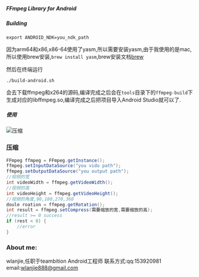 ##### FFmpeg Library for Android

##### Building

    export ANDROID_NDK=you_ndk_path

因为arm64和x86,x86-64使用了yasm,所以需要安装yasm,由于我使用的是mac,所以使用brew安装,```brew install yasm```,brew安装文档[brew](http://brew.sh/index_zh-cn.html)

然后在终端运行

    ./build-android.sh

会去下载ffmpeg和x264的源码,编译完成之后会在```tools```目录下的```ffmpeg-build```下生成对应的libffmpeg.so,编译完成之后把项目导入Android Studio就可以了.

##### 使用

![压缩](https://github.com/wlanjie/AndroidFFmpeg/master/image/compress.png)

### 压缩

```java
FFmpeg ffmpeg = FFmpeg.getInstance();
ffmpeg.setInputDataSource("you vido path");
ffmpeg.setOutputDataSource("you output path");
//视频的宽
int videoWidth = ffmpeg.getVideoWidth();
//视频的高
int videoHeight = ffmpeg.getVideoHeight();
//视频的角度,90,180,270,360
doule roation = ffmpeg.getRotation();
int result = ffmpeg.setCompress(需要缩放的宽,需要缩放的高);
//result >= 0 success
if (rest < 0) {
    //error
}
```

### About me:

wlanjie,任职于teambition Android工程师
联系方式:qq:153920981
         email:wlanjie888@gmail.com

